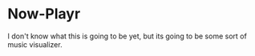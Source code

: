 # Now-Playr
I don't know what this is going to be yet, but its going to be some sort of music visualizer.